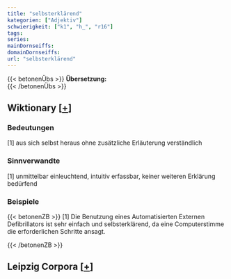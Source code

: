 ```yaml
---
title: "selbsterklärend"
kategorien: ["Adjektiv"]
schwierigkeit: ["k1", "h_", "r16"]
tags:
series:
mainDornseiffs:
domainDornseiffs:
url: "selbsterklärend"
---
```


{{< betonenÜbs >}}
**Übersetzung:**  
{{< /betonenÜbs >}}

## Wiktionary [[+](https://de.wiktionary.org/wiki/selbsterklärend)]

### Bedeutungen
[1] aus sich selbst heraus ohne zusätzliche Erläuterung verständlich  

### Sinnverwandte
[1] unmittelbar einleuchtend, intuitiv erfassbar, keiner weiteren Erklärung bedürfend  

### Beispiele
{{< betonenZB >}}
[1] Die Benutzung eines Automatisierten Externen Defibrillators ist sehr einfach und selbsterklärend, da eine Computerstimme die erforderlichen Schritte ansagt.  

{{< /betonenZB >}}

## Leipzig Corpora [[+](https://corpora.uni-leipzig.de/en/res?word=selbsterklärend&corpusId=deu_newscrawl-public_2018)]

